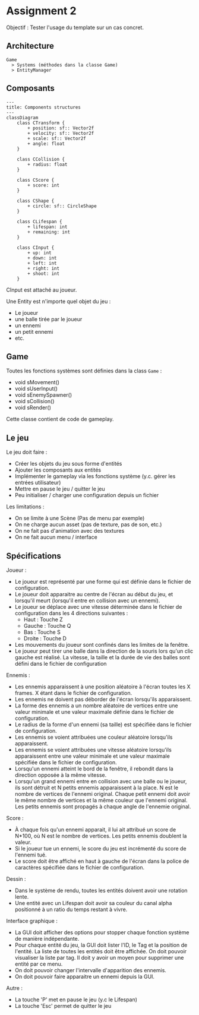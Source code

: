 # Assignment 2

Objectif : Tester l'usage du template sur un cas concret.

## Architecture

```
Game
  > Systems (méthodes dans la classe Game)
  > EntityManager
```

## Composants

```mermaid
---
title: Components structures
---
classDiagram
    class CTransform {
        + position: sf:: Vector2f
        + velocity: sf:: Vector2f
        + scale: sf:: Vector2f
        + angle: float
    }

    class CCollision {
        + radius: float
    }

    class CScore {
        + score: int
    }

    class CShape {
        + circle: sf:: CircleShape
    }

    class CLifespan {
        + lifespan: int
        + remaining: int
    }

    class CInput {
        + up: int
        + down: int
        + left: int
        + right: int
        + shoot: int
    }
```

CInput est attaché au joueur.

Une Entity est n'importe quel objet du jeu :

- Le joueur
- une balle tirée par le joueur
- un ennemi
- un petit ennemi
- etc.

## Game

Toutes les fonctions systèmes sont définies dans la class `Game` :

- void sMovement()
- void sUserInput()
- void sEnemySpawner()
- void sCollision()
- void sRender()

Cette classe contient de code de gameplay.

## Le jeu

Le jeu doit faire :

- Créer les objets du jeu sous forme d'entités
- Ajouter les composants aux entités
- Implémenter le gameplay via les fonctions système (y.c. gérer les entrées utilisateur)
- Mettre en pause le jeu / quitter le jeu
- Peu initialiser / charger une configuration depuis un fichier

Les limitations :

- On se limite à une Scène (Pas de menu par exemple)
- On ne charge aucun asset (pas de texture, pas de son, etc.)
- On ne fait pas d'animation avec des textures
- On ne fait aucun menu / interface

## Spécifications

Joueur :

- Le joueur est représenté par une forme qui est définie dans le fichier de configuration.
- Le joueur doit apparaitre au centre de l'écran au début du jeu, et lorsqu'il meurt (lorsqu'il entre en
  collision avec un ennemi).
- Le joueur se déplace avec une vitesse déterminée dans le fichier de configuration dans les 4 directions suivantes :
    + Haut : Touche Z
    + Gauche : Touche Q
    + Bas : Touche S
    + Droite : Touche D
- Les mouvements du joueur sont confinés dans les limites de la fenêtre.
- Le joueur peut tirer une balle dans la direction de la souris lors qu'un clic gauche est réalisé. La vitesse,
  la taille et la durée de vie des balles sont défini dans le fichier de configuration

Ennemis :

- Les ennemis apparaissent à une position aléatoire à l'écran toutes les X frames. X étant dans le fichier de
  configuration.
- Les ennemis ne doivent pas déborder de l'écran lorsqu'ils apparaissent.
- La forme des ennemis a un nombre aléatoire de vertices entre une valeur minimale et une valeur maximale
  définie dans le fichier de configuration.
- Le radius de la forme d'un ennemi (sa taille) est spécifiée dans le fichier de configuration.
- Les ennemis se voient attribuées une couleur aléatoire lorsqu'ils apparaissent.
- Les ennemis se voient attribuées une vitesse aléatoire lorsqu'ils apparaissent entre une valeur minimale et
  une valeur maximale spécifiée dans le fichier de configuration.
- Lorsqu'un ennemi atteint le bord de la fenêtre, il rebondit dans la direction opposée à la même vitesse.
- Lorsqu'un grand ennemi entre en collision avec une balle ou le joueur, ils sont détruit et N petits ennemis
  apparaissent à la place. N est le nombre de vertices de l'ennemi original. Chaque petit ennemi doit avoir
  le même nombre de vertices et la même couleur que l'ennemi original. Les petits ennemis sont propagés à chaque
  angle de l'ennemie original.

Score :

- À chaque fois qu'un ennemi apparait, il lui ait attribué un score de N*100, où N est le nombre de vertices. Les
  petits ennemis doublent la valeur.
- Si le joueur tue un ennemi, le score du jeu est incrémenté du score de l'ennemi tué.
- Le score doit être affiché en haut à gauche de l'écran dans la police de caractères spécifiée dans le fichier de
  configuration.

Dessin :

- Dans le système de rendu, toutes les entités doivent avoir une rotation lente.
- Une entité avec un Lifespan doit avoir sa couleur du canal alpha positionné à un ratio du temps restant à vivre.

Interface graphique :

- La GUI doit afficher des options pour stopper chaque fonction système de manière indépendante.
- Pour chaque entité du jeu, la GUI doit lister l'ID, le Tag et la position de l'entité. La liste de toutes
  les entités doit être affichée. On doit pouvoir visualiser la liste par tag. Il doit y avoir un moyen pour
  supprimer une entité par ce menu.
- On doit pouvoir changer l'intervalle d'apparition des ennemis.
- On doit pouvoir faire apparaitre un ennemi depuis la GUI.

Autre :

- La touche 'P' met en pause le jeu (y.c le Lifespan)
- La touche 'Esc' permet de quitter le jeu
